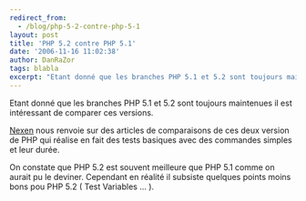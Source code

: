```yaml
---
redirect_from:
  - /blog/php-5-2-contre-php-5-1
layout: post
title: 'PHP 5.2 contre PHP 5.1'
date: '2006-11-16 11:02:38'
author: DanRaZor
tags: blabla
excerpt: "Etant donné que les branches PHP 5.1 et 5.2 sont toujours maintenues   il est intéressant de comparer ces versions.  \n  \n[Nexen](http://www.nexen.net/actualites/php/php_5.1_face_a_php_5.2.php) nous renvoie sur des articles de comparaisons de ces deux version de PHP   qui réalise en fait des tests basiques avec des commandes simples et leur      …"
---
```


Etant donné que les branches PHP 5.1 et 5.2 sont toujours maintenues   il est intéressant de comparer ces versions.

[Nexen](http://www.nexen.net/actualites/php/php_5.1_face_a_php_5.2.php) nous renvoie sur des articles de comparaisons de ces deux version de PHP   qui réalise en fait des tests basiques avec des commandes simples et leur durée.

On constate que PHP 5.2 est souvent meilleure que PHP 5.1 comme on aurait pu le deviner.   Cependant en réalité il subsiste quelques points moins bons pou PHP 5.2 ( Test Variables ... ).
